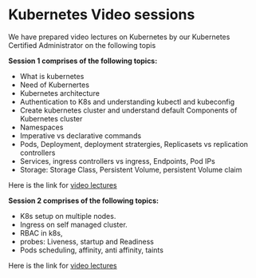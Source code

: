 # Kubernetes Video sessions 

We have prepared video lectures on Kubernetes by our Kubernetes Certified Administrator on the following topis 

**Session 1 comprises of the following topics:**
- What is kubernetes
- Need of Kubernertes 
- Kubernetes architecture
- Authentication to K8s and understanding kubectl and kubeconfig
- Create kubernetes cluster and understand default Components of Kubernetes cluster
- Namespaces
- Imperative vs declarative commands
- Pods, Deployment, deployment stratergies, Replicasets vs replication controllers
- Services, ingress controllers vs ingress,  Endpoints, Pod IPs
- Storage: Storage Class, Persistent Volume, persistent Volume claim

Here is the link for [video lectures](https://drive.google.com/drive/folders/1Koojal6I2hnwPhp8y0uyXP9XCLirgBmC) 

**Session 2 comprises of the following topics:**
- K8s setup on multiple nodes. 
- Ingress on self managed cluster.
- RBAC in k8s, 
- probes: Liveness, startup and Readiness  
- Pods scheduling, affinity, anti affinity, taints

Here is the link for [video lectures](https://drive.google.com/drive/folders/1rKFrvl-P4IyO9Dtdf2EPhCkBbnkjUYt_)